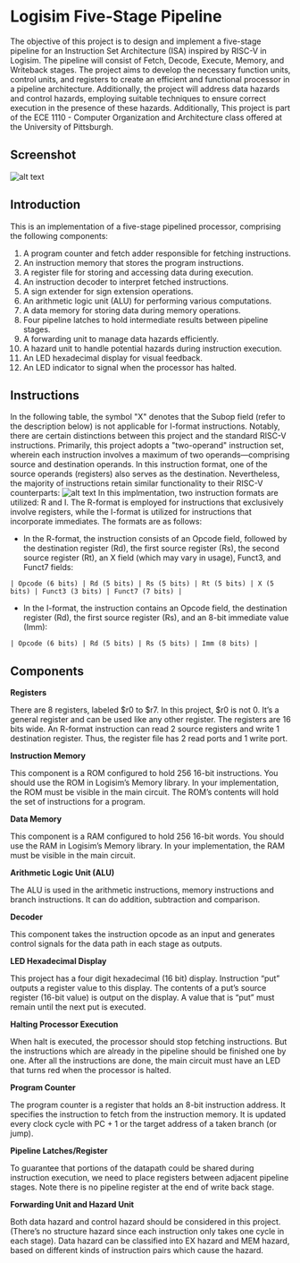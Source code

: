# Logisim Five-Stage Pipeline
The objective of this project is to design and implement a five-stage pipeline for an Instruction Set Architecture (ISA) inspired by RISC-V in Logisim. The pipeline will consist of Fetch, Decode, Execute, Memory, and Writeback stages. The project aims to develop the necessary function units, control units, and registers to create an efficient and functional processor in a pipeline architecture. Additionally, the project will address data hazards and control hazards, employing suitable techniques to ensure correct execution in the presence of these hazards. Additionally, This project is part of the ECE 1110 - Computer Organization and Architecture class offered at the University of Pittsburgh.
## Screenshot
![alt text](https://github.com/yinhaoqian/LogisimFiveStagePipeline/blob/main/pictures/Main%20Interface.PNG)
## Introduction
This is an implementation of a five-stage pipelined processor, comprising the following components:
1. A program counter and fetch adder responsible for fetching instructions.
2. An instruction memory that stores the program instructions.
3. A register file for storing and accessing data during execution.
4. An instruction decoder to interpret fetched instructions.
5. A sign extender for sign extension operations.
6. An arithmetic logic unit (ALU) for performing various computations.
7. A data memory for storing data during memory operations.
8. Four pipeline latches to hold intermediate results between pipeline stages.
9. A forwarding unit to manage data hazards efficiently.
10. A hazard unit to handle potential hazards during instruction execution.
11. An LED hexadecimal display for visual feedback.
12. An LED indicator to signal when the processor has halted.
## Instructions
In the following table, the symbol "X" denotes that the Subop field (refer to the description below) is not applicable for I-format instructions. Notably, there are certain distinctions between this project and the standard RISC-V instructions. Primarily, this project adopts a "two-operand" instruction set, wherein each instruction involves a maximum of two operands—comprising source and destination operands. In this instruction format, one of the source operands (registers) also serves as the destination. Nevertheless, the majority of instructions retain similar functionality to their RISC-V counterparts:
![alt text](https://github.com/yinhaoqian/LogisimFiveStagePipeline/blob/main/pictures/Instruction%20Set.PNG)
In this implmentation, two instruction formats are utilized: R and I. The R-format is employed for instructions that exclusively involve registers, while the I-format is utilized for instructions that incorporate immediates. The formats are as follows:
- In the R-format, the instruction consists of an Opcode field, followed by the destination register (Rd), the first source register (Rs), the second source register (Rt), an X field (which may vary in usage), Funct3, and Funct7 fields:
```
| Opcode (6 bits) | Rd (5 bits) | Rs (5 bits) | Rt (5 bits) | X (5 bits) | Funct3 (3 bits) | Funct7 (7 bits) |
```
- In the I-format, the instruction contains an Opcode field, the destination register (Rd), the first source register (Rs), and an 8-bit immediate value (Imm):
```
| Opcode (6 bits) | Rd (5 bits) | Rs (5 bits) | Imm (8 bits) |
```
## Components

**Registers**

There are 8 registers, labeled $r0 to $r7. In this project, $r0 is not 0. It’s a general register and can be used 
like any other register. The registers are 16 bits wide. An R-format instruction can read 2 source registers 
and write 1 destination register. Thus, the register file has 2 read ports and 1 write port.

**Instruction Memory**

This component is a ROM configured to hold 256 16-bit instructions. You should use the ROM in 
Logisim’s Memory library. In your implementation, the ROM must be visible in the main circuit. The 
ROM’s contents will hold the set of instructions for a program.

**Data Memory**

This component is a RAM configured to hold 256 16-bit words. You should use the RAM in Logisim’s 
Memory library. In your implementation, the RAM must be visible in the main circuit. 

**Arithmetic Logic Unit (ALU)**

The ALU is used in the arithmetic instructions, memory instructions and branch instructions. It can do 
addition, subtraction and comparison. 

**Decoder**

This component takes the instruction opcode as an input and generates control signals for the data path in 
each stage as outputs.

**LED Hexadecimal Display**

This project has a four digit hexadecimal (16 bit) display. Instruction “put” outputs a register value to this 
display. The contents of a put’s source register (16-bit value) is output on the display. A value that is “put” 
must remain until the next put is executed.

**Halting Processor Execution**

When halt is executed, the processor should stop fetching instructions. But the instructions which are 
already in the pipeline should be finished one by one. After all the instructions are done, the main circuit 
must have an LED that turns red when the processor is halted. 

**Program Counter**

The program counter is a register that holds an 8-bit instruction address. It specifies the instruction to fetch 
from the instruction memory. It is updated every clock cycle with PC + 1 or the target address of a taken 
branch (or jump).

**Pipeline Latches/Register**

To guarantee that portions of the datapath could be shared during instruction execution, we need to place 
registers between adjacent pipeline stages. Note there is no pipeline register at the end of write back stage. 

**Forwarding Unit and Hazard Unit**

Both data hazard and control hazard should be considered in this project. (There’s no structure hazard since 
each instruction only takes one cycle in each stage). 
Data hazard can be classified into EX hazard and MEM hazard, based on different kinds of instruction pairs 
which cause the hazard.
